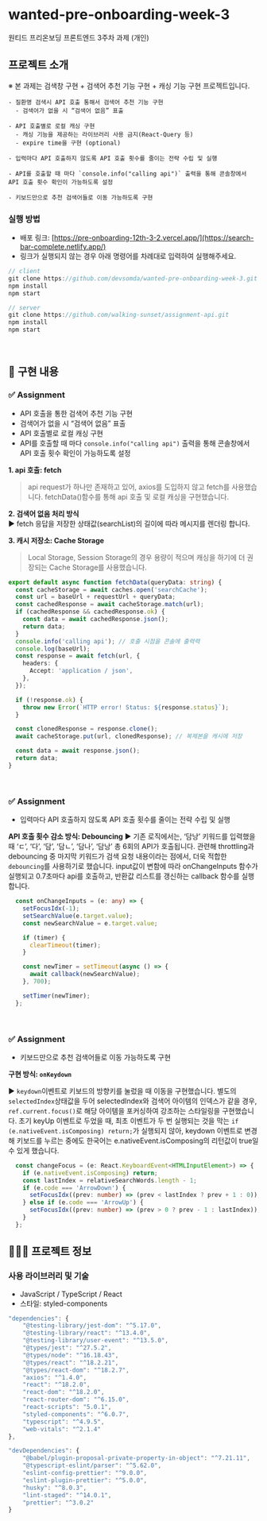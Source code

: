 # wanted-pre-onboarding-week-3
원티드 프리온보딩 프론트엔드 3주차 과제 (개인) 

## 프로젝트 소개

※ 본 과제는 검색창 구현 + 검색어 추천 기능 구현 + 캐싱 기능 구현 프로젝트입니다.

```
- 질환명 검색시 API 호출 통해서 검색어 추천 기능 구현
  - 검색어가 없을 시 “검색어 없음” 표출

- API 호출별로 로컬 캐싱 구현
  - 캐싱 기능을 제공하는 라이브러리 사용 금지(React-Query 등)
  - expire time을 구현 (optional)
    
- 입력마다 API 호출하지 않도록 API 호출 횟수를 줄이는 전략 수립 및 실행
    
- API를 호출할 때 마다 `console.info("calling api")` 출력을 통해 콘솔창에서 API 호출 횟수 확인이 가능하도록 설정

- 키보드만으로 추천 검색어들로 이동 가능하도록 구현
```

### 실행 방법

- 배포 링크: [https://pre-onboarding-12th-3-2.vercel.app/](https://search-bar-complete.netlify.app/)
- 링크가 실행되지 않는 경우 아래 명령어를 차례대로 입력하여 실행해주세요.

```jsx
// client
git clone https://github.com/devsomda/wanted-pre-onboarding-week-3.git
npm install
npm start

// server
git clone https://github.com/walking-sunset/assignment-api.git
npm install
npm start
```

<br />

## 💬 구현 내용

### ✅ Assignment 
- API 호출을 통한 검색어 추천 기능 구현
- 검색어가 없을 시 “검색어 없음” 표출
- API 호출별로 로컬 캐싱 구현
- API를 호출할 때 마다 `console.info("calling api")` 출력을 통해 콘솔창에서 API 호출 횟수 확인이 가능하도록 설정

**1. api 호출: fetch**
> api request가 하나만 존재하고 있어, axios를 도입하지 않고 fetch를 사용했습니다. fetchData()함수를 통해 api 호출 및 로컬 캐싱을 구현했습니다.

**2. 검색어 없음 처리 방식** <br />
▶ fetch 응답을 저장한 상태값(searchList)의 길이에 따라 메시지를 렌더링 합니다.

**3. 캐시 저장소: Cache Storage**
> Local Storage, Session Storage의 경우 용량이 적으며 캐싱을 하기에 더 권장되는 Cache Storage를 사용했습니다.

```ts
export default async function fetchData(queryData: string) {
  const cacheStorage = await caches.open('searchCache');
  const url = baseUrl + requestUrl + queryData;
  const cachedResponse = await cacheStorage.match(url);
  if (cachedResponse && cachedResponse.ok) {
    const data = await cachedResponse.json();
    return data;
  }
  console.info('calling api'); // 호출 시점을 콘솔에 출력력
  console.log(baseUrl);
  const response = await fetch(url, {
    headers: {
      Accept: 'application / json',
    },
  });

  if (!response.ok) {
    throw new Error(`HTTP error! Status: ${response.status}`);
  }

  const clonedResponse = response.clone();
  await cacheStorage.put(url, clonedResponse); // 복제본을 캐시에 저장

  const data = await response.json();
  return data;
}
```

<br />

### ✅ Assignment
- 입력마다 API 호출하지 않도록 API 호출 횟수를 줄이는 전략 수립 및 실행
  
**API 호출 횟수 감소 방식: Debouncing**
▶ 기존 로직에서는, ‘담낭’ 키워드를 입력했을 때 ‘ㄷ’, ‘다’, ‘담’, ‘담ㄴ’, ‘담나’, ‘담낭’ 총 6회의 API가 호출됩니다. 관련해 throttling과 debouncing 중 마지막 키워드가 검색 요청 내용이라는 점에서, 더욱 적합한 `debouncing`를 사용하기로 했습니다. input값이 변함에 따라 onChangeInputs 함수가 실행되고 0.7초마다 api를 호출하고, 반환값 리스트를 갱신하는 callback 함수를 실행합니다.
```ts
  const onChangeInputs = (e: any) => {
    setFocusIdx(-1);
    setSearchValue(e.target.value);
    const newSearchValue = e.target.value;

    if (timer) {
      clearTimeout(timer);
    }

    const newTimer = setTimeout(async () => {
      await callback(newSearchValue);
    }, 700);

    setTimer(newTimer);
  };
```

<br />

### ✅ Assignment 
- 키보드만으로 추천 검색어들로 이동 가능하도록 구현

**구현 방식: `onKeydown`**

▶ `keydown`이벤트로 키보드의 방향키를 눌렀을 때 이동을 구현했습니다. 별도의 `selectedIndex`상태값을 두어 selectedIndex와 검색어 아이템의 인덱스가 같을 경우, `ref.current.focus()`로 해당 아이템을 포커싱하여 강조하는 스타일링을 구현했습니다. 초기 keyUp 이벤트로 두었을 때, 최초 이벤트가 두 번 실행되는 것을 막는 `if (e.nativeEvent.isComposing) return;`가 실행되지 않아, keydown 이벤트로 변경해 키보드를 누르는 중에도 한국어는 e.nativeEvent.isComposing의 리턴값이 true일 수 있게 했습니다.

```ts
  const changeFocus = (e: React.KeyboardEvent<HTMLInputElement>) => {
    if (e.nativeEvent.isComposing) return;
    const lastIndex = relativeSearchWords.length - 1;
    if (e.code === 'ArrowDown') {
      setFocusIdx((prev: number) => (prev < lastIndex ? prev + 1 : 0));
    } else if (e.code === 'ArrowUp') {
      setFocusIdx((prev: number) => (prev > 0 ? prev - 1 : lastIndex));
    }
  };
```


## 🧑🏻‍💻 프로젝트 정보

### 사용 라이브러리 및 기술

- JavaScript / TypeScript / React
- 스타일: styled-components

```jsx
"dependencies": {
    "@testing-library/jest-dom": "^5.17.0",
    "@testing-library/react": "^13.4.0",
    "@testing-library/user-event": "^13.5.0",
    "@types/jest": "^27.5.2",
    "@types/node": "^16.18.43",
    "@types/react": "^18.2.21",
    "@types/react-dom": "^18.2.7",
    "axios": "^1.4.0",
    "react": "^18.2.0",
    "react-dom": "^18.2.0",
    "react-router-dom": "^6.15.0",
    "react-scripts": "5.0.1",
    "styled-components": "^6.0.7",
    "typescript": "^4.9.5",
    "web-vitals": "^2.1.4"
},

"devDependencies": {
    "@babel/plugin-proposal-private-property-in-object": "^7.21.11",
    "@typescript-eslint/parser": "^5.62.0",
    "eslint-config-prettier": "^9.0.0",
    "eslint-plugin-prettier": "^5.0.0",
    "husky": "^8.0.3",
    "lint-staged": "^14.0.1",
    "prettier": "^3.0.2"
}
```

